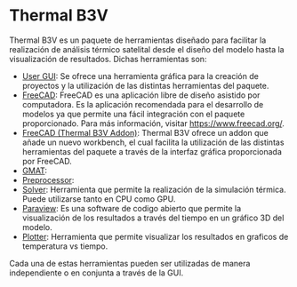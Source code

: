 # Thermal B3V

Thermal B3V es un paquete de herramientas diseñado para facilitar la realización de análisis térmico satelital desde el diseño del modelo hasta la visualización de resultados. Dichas herramientas son:

* [User GUI](/user_manual/user_gui/user_gui.md): Se ofrece una herramienta gráfica para la creación de proyectos y la utilización de las distintas herramientas del paquete.
* [FreeCAD](/user_manual/freecad/freecad.md): FreeCAD es una aplicación libre de diseño asistido por computadora. Es la aplicación recomendada para el desarrollo de modelos ya que permite una fácil integración con el paquete proporcionado. Para más información, visitar https://www.freecad.org/.
* [FreeCAD (Thermal B3V Addon)](/user_manual/freecad_addon/freecad_addon.md): Thermal B3V ofrece un addon que añade un nuevo workbench, el cual facilita la utilización de las distintas herramientas del paquete a través de la interfaz gráfica proporcionada por FreeCAD.
* [GMAT](/user_manual/gmat/gmat.md):
* [Preprocessor](/user_manual/preprocessor/preprocessor.md): 
* [Solver](/user_manual/solver/solver.md): Herramienta que permite la realización de la simulación térmica. Puede utilizarse tanto en CPU como GPU.
* [Paraview](/user_manual/paraview/paraview.md): Es una software de codigo abierto que permite la visualización de los resultados a través del tiempo en un gráfico 3D del modelo.
* [Plotter](/user_manual/plotter/plotter.md): Herramienta que permite visualizar los resultados en graficos de temperatura vs tiempo.

Cada una de estas herramientas pueden ser utilizadas de manera independiente o en conjunta a través de la GUI.
